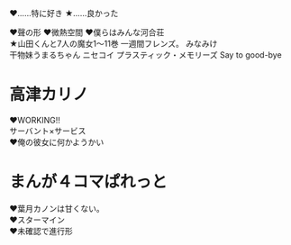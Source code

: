 ♥……特に好き
★……良かった

♥聲の形
♥微熱空間
♥僕らはみんな河合荘  
★山田くんと7人の魔女1～11巻
一週間フレンズ。
みなみけ  
干物妹うまるちゃん
ニセコイ
プラスティック・メモリーズ Say to good-bye  

# 高津カリノ
♥WORKING!!  
サーバント×サービス  
♥俺の彼女に何かようかい  

# まんが４コマぱれっと
♥葉月カノンは甘くない。  
♥スターマイン  
♥未確認で進行形  

